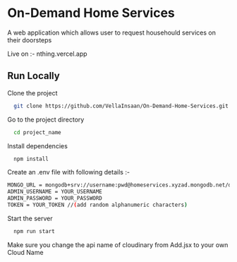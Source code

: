 
# On-Demand Home Services

A web application which allows user to request househould services on their doorsteps

Live on :- nthing.vercel.app
## Run Locally

Clone the project

```bash
  git clone https://github.com/VellaInsaan/On-Demand-Home-Services.git
```

Go to the project directory


```bash
  cd project_name
```

Install dependencies

```bash
  npm install
```

Create an .env file with following details :-
```bash
MONGO_URL = mongodb+srv://username:pwd@homeservices.xyzad.mongodb.net/database_name?retryWrites=true&w=majority
ADMIN_USERNAME = YOUR_USERNAME
ADMIN_PASSWORD = YOUR_PASSWORD
TOKEN = YOUR_TOKEN //(add random alphanumeric characters)
```

Start the server

```bash
  npm run start
```

Make sure you change the api name of cloudinary from Add.jsx to your own Cloud Name 
